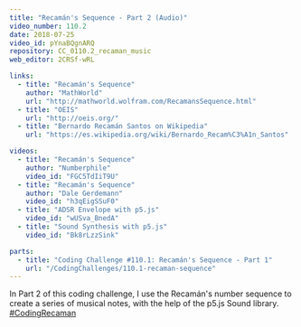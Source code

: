 ```yaml
---
title: "Recamán's Sequence - Part 2 (Audio)"
video_number: 110.2
date: 2018-07-25
video_id: pYnaBQgnARQ
repository: CC_0110.2_recaman_music
web_editor: 2CRSf-wRL

links:
  - title: "Recamán's Sequence"
    author: "MathWorld"
    url: "http://mathworld.wolfram.com/RecamansSequence.html"
  - title: "OEIS"
    url: "http://oeis.org/"
  - title: "Bernardo Recamán Santos on Wikipedia"
    url: "https://es.wikipedia.org/wiki/Bernardo_Recam%C3%A1n_Santos"

videos:
  - title: "Recamán's Sequence"
    author: "Numberphile"
    video_id: "FGC5TdIiT9U"
  - title: "Recamán's Sequence"
    author: "Dale Gerdemann"
    video_id: "h3qEigSSuF0"
  - title: "ADSR Envelope with p5.js"
    video_id: "wUSva_BnedA"
  - title: "Sound Synthesis with p5.js"
    video_id: "Bk8rLzzSink"

parts:
  - title: "Coding Challenge #110.1: Recamán's Sequence - Part 1"
    url: "/CodingChallenges/110.1-recaman-sequence"
---
```


In Part 2 of this coding challenge, I use the Recamán's number sequence to create a series of musical notes, with the help of the p5.js Sound library. [#CodingRecaman](https://twitter.com/hashtag/CodingRecaman)
